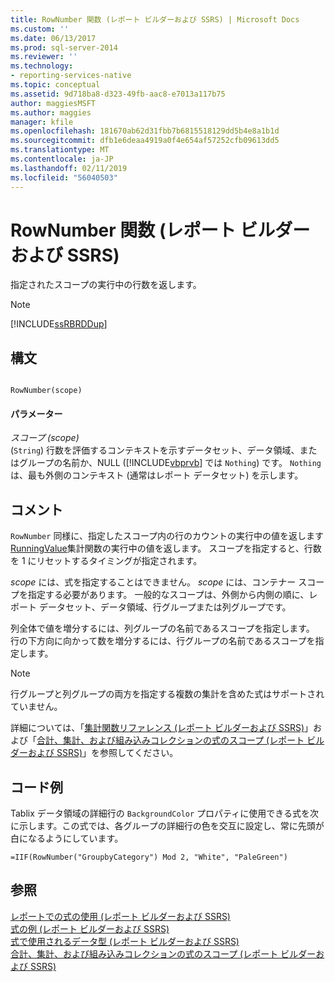 ```yaml
---
title: RowNumber 関数 (レポート ビルダーおよび SSRS) | Microsoft Docs
ms.custom: ''
ms.date: 06/13/2017
ms.prod: sql-server-2014
ms.reviewer: ''
ms.technology:
- reporting-services-native
ms.topic: conceptual
ms.assetid: 9d718ba8-d323-49fb-aac8-e7013a117b75
author: maggiesMSFT
ms.author: maggies
manager: kfile
ms.openlocfilehash: 181670ab62d31fbb7b6815518129dd5b4e8a1b1d
ms.sourcegitcommit: dfb1e6deaa4919a0f4e654af57252cfb09613dd5
ms.translationtype: MT
ms.contentlocale: ja-JP
ms.lasthandoff: 02/11/2019
ms.locfileid: "56040503"
---
```

# <a name="rownumber-function-report-builder-and-ssrs"></a>RowNumber 関数 (レポート ビルダーおよび SSRS)
  指定されたスコープの実行中の行数を返します。  
  
> [!NOTE]  
>  [!INCLUDE[ssRBRDDup](../../includes/ssrbrddup-md.md)]  
  
## <a name="syntax"></a>構文  
  
```  
  
RowNumber(scope)  
```  
  
#### <a name="parameters"></a>パラメーター  
 *スコープ (scope)*  
 (`String`) 行数を評価するコンテキストを示すデータセット、データ領域、またはグループの名前か、NULL ([!INCLUDE[vbprvb](../../includes/vbprvb-md.md)] では `Nothing`) です。 `Nothing` は、最も外側のコンテキスト (通常はレポート データセット) を示します。  
  
## <a name="remarks"></a>コメント  
 `RowNumber` 同様に、指定したスコープ内の行のカウントの実行中の値を返します[RunningValue](report-builder-functions-runningvalue-function.md)集計関数の実行中の値を返します。 スコープを指定すると、行数を 1 にリセットするタイミングが指定されます。  
  
 *scope* には、式を指定することはできません。 *scope* には、コンテナー スコープを指定する必要があります。 一般的なスコープは、外側から内側の順に、レポート データセット、データ領域、行グループまたは列グループです。  
  
 列全体で値を増分するには、列グループの名前であるスコープを指定します。 行の下方向に向かって数を増分するには、行グループの名前であるスコープを指定します。  
  
> [!NOTE]  
>  行グループと列グループの両方を指定する複数の集計を含めた式はサポートされていません。  
  
 詳細については、「[集計関数リファレンス &#40;レポート ビルダーおよび SSRS&#41;](report-builder-functions-aggregate-functions-reference.md)」および「[合計、集計、および組み込みコレクションの式のスコープ &#40;レポート ビルダーおよび SSRS&#41;](expression-scope-for-totals-aggregates-and-built-in-collections.md)」を参照してください。  
  
## <a name="code-example"></a>コード例  
 Tablix データ領域の詳細行の `BackgroundColor` プロパティに使用できる式を次に示します。この式では、各グループの詳細行の色を交互に設定し、常に先頭が白になるようにしています。  
  
```  
=IIF(RowNumber("GroupbyCategory") Mod 2, "White", "PaleGreen")  
```  
  
## <a name="see-also"></a>参照  
 [レポートでの式の使用 (レポート ビルダーおよび SSRS)](expression-uses-in-reports-report-builder-and-ssrs.md)   
 [式の例 (レポート ビルダーおよび SSRS)](expression-examples-report-builder-and-ssrs.md)   
 [式で使用されるデータ型 &#40;レポート ビルダーおよび SSRS&#41;](expressions-report-builder-and-ssrs.md)   
 [合計、集計、および組み込みコレクションの式のスコープ (レポート ビルダーおよび SSRS)](expression-scope-for-totals-aggregates-and-built-in-collections.md)  
  
  
